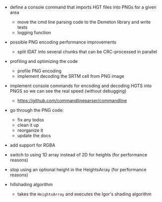 ﻿- define a console command that imports HGT files into PNGs for a given area
    - move the cmd line parsing code to the Demeton library and write tests
    - logging function

- possible PNG encoding performance improvements
    - split IDAT into several chunks that can be CRC-processed in parallel

- profiling and optimizing the code
    - profile PNG encoding 
    - implement decoding the SRTM cell from PNG image

- implement console commands for encoding and decoding HGTS into PNGS so we can see the real speed (without debugging)
    - https://github.com/commandlineparser/commandline

- go through the PNG code:
    - fix any todos
    - clean it up
    - reorganize it
    - update the docs

- add support for RGBA

- switch to using 1D array instead of 2D for heights (for performance reasons)
- stop using an optional height in the HeightsArray (for performance reasons)

- hillshading algorithm
    - takes the `HeightsArray` and executes the Igor's shading algorithm
